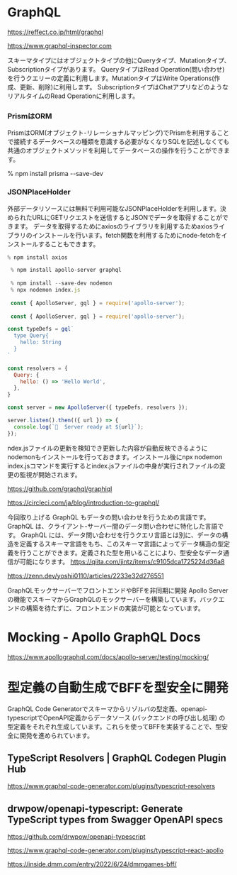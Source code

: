 # GraphQL
https://reffect.co.jp/html/graphql

https://www.graphql-inspector.com

スキーマタイプにはオブジェクトタイプの他にQueryタイプ、Mutationタイプ、Subscriptionタイプがあります。
QueryタイプはRead Operation(問い合わせ)を行うクエリーの定義に利用します。MutationタイプはWrite Operations(作成、更新、削除)に利用します。
SubscriptionタイプはChatアプリなどのようなリアルタイムのRead Operationに利用します。

### PrismはORM
PrismはORM(オブジェクト-リレーショナルマッピング)でPrismを利用することで接続するデータベースの種類を意識する必要がなくなりSQLを記述しなくても共通のオブジェクトメソッドを利用してデータベースの操作を行うことができます。

% npm install prisma --save-dev

### JSONPlaceHolder
外部データリソースには無料で利用可能なJSONPlaceHolderを利用します。決められたURLにGETリクエストを送信するとJSONでデータを取得することができます。
データを取得するためにaxiosのライブラリを利用するためaxiosライブラリのインストールを行います。fetch関数を利用するためにnode-fetchをインストールすることもできます。
```js
% npm install axios

 % npm install apollo-server graphql
 
 % npm install --save-dev nodemon 
 % npx nodemon index.js
 
 const { ApolloServer, gql } = require('apollo-server');
 
 const { ApolloServer, gql } = require('apollo-server');

const typeDefs = gql`
  type Query{
    hello: String
  }
`

const resolvers = {
  Query: {
    hello: () => 'Hello World',
  },
}

const server = new ApolloServer({ typeDefs, resolvers });

server.listen().then(({ url }) => {
  console.log(`🚀  Server ready at ${url}`);
});
```
ndex.jsファイルの更新を検知でき更新した内容が自動反映できるようにnodemonもインストールを行っておきます。インストール後にnpx nodemon index.jsコマンドを実行するとindex.jsファイルの中身が実行されファイルの変更の監視が開始されます。

https://github.com/graphql/graphiql

https://circleci.com/ja/blog/introduction-to-graphql/

今回取り上げる GraphQL もデータの問い合わせを行うための言語です。
GraphQL は、クライアント-サーバー間のデータ問い合わせに特化した言語です。
GraphQL には、データ問い合わせを行うクエリ言語とは別に、データの構造を定義するスキーマ言語をもち、このスキーマ言語によってデータ構造の型定義を行うことができます。定義された型を用いることにより、型安全なデータ通信が可能になります。
https://qiita.com/jintz/items/c9105dca1725224d36a8

https://zenn.dev/yoshii0110/articles/2233e32d276551


GraphQLモックサーバーでフロントエンドやBFFを非同期に開発
Apollo Serverの機能でスキーマからGraphQLのモックサーバーを構築しています。バックエンドの構築を待たずに、フロントエンドの実装が可能となっています。

# Mocking - Apollo GraphQL Docs
https://www.apollographql.com/docs/apollo-server/testing/mocking/

# 型定義の自動生成でBFFを型安全に開発
GraphQL Code Generatorでスキーマからリゾルバの型定義、openapi-typescriptでOpenAPI定義からデータソース (バックエンドの呼び出し処理) の型定義をそれぞれ生成しています。これらを使ってBFFを実装することで、型安全に開発を進められています。
## TypeScript Resolvers | GraphQL Codegen Plugin Hub
https://www.graphql-code-generator.com/plugins/typescript-resolvers

## drwpow/openapi-typescript: Generate TypeScript types from Swagger OpenAPI specs
https://github.com/drwpow/openapi-typescript

https://www.graphql-code-generator.com/plugins/typescript-react-apollo



https://inside.dmm.com/entry/2022/6/24/dmmgames-bff/
